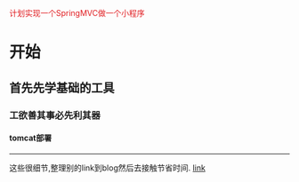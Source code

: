 <span style="color:#e11d21">计划实现一个SpringMVC做一个小程序</span>
# 开始
## 首先先学基础的工具
### 工欲善其事必先利其器
#### tomcat部署
---  
这些很细节,整理别的link到blog然后去接触节省时间.
[link](http://www.cnblogs.com/ysocean/p/6893446.html)
 
 